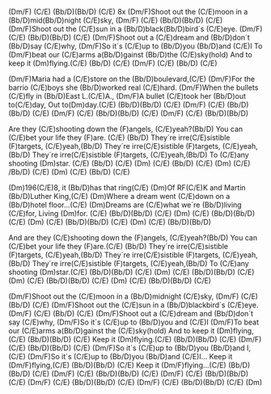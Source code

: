 (Dm/F) (C/E) (Bb/D)(Bb/D) (C/E) 8x
(Dm/F)Shoot out the (C/E)moon in a (Bb/D)mid(Bb/D)night (C/E)sky,
(Dm/F) (C/E) (Bb/D)(Bb/D) (C/E)
(Dm/F)Shoot out the (C/E)sun in a (Bb/D)black(Bb/D)bird´s (C/E)eye.
(Dm/F) (C/E) (Bb/D)(Bb/D) (C/E)
(Dm/F)Shoot out a (C/E)dream and (Bb/D)don´t (Bb/D)say (C/E)why,
(Dm/F)So it´s (C/E)up to (Bb/D)you (Bb/D)and (C/E)I 
To (Dm/F)beat our (C/E)arms a(Bb/D)gainst (Bb/D)the (C/E)sky(hold)
And to keep it (Dm)flying.(C/E) (Bb/D) (C/E) (Dm/F) (C/E) (Bb/D) (C/E)

(Dm/F)Maria had a (C/E)store on the (Bb/D)boulevard,(C/E)
(Dm/F)For the barrio (C/E)boys she (Bb/D)worked real (C/E)hard.
(Dm/F)When the bullets (C/E)fly in (Bb/D)East L.(C/E)A.,
(Dm/F)A bullet (C/E)took her (Bb/D)out to(C/E)day,
Out to(Dm)day.(C/E) (Bb/D)(Bb/D) (C/E) (Dm/F) (C/E) (Bb/D)(Bb/D) (C/E)
(Dm/F) (C/E) (Bb/D)(Bb/D) (C/E) (Dm/F) (C/E) (Bb/D)(Bb/D) 

Are they (C/E)shooting down the (F)angels, (C/E)yeah?(Bb/D)
You can (C/E)bet your life they (F)are. (C/E) (Bb/D)
They´re irre(C/E)sistible (F)targets, (C/E)yeah,(Bb/D)
They´re irre(C/E)sistible (F)targets, (C/E)yeah,(Bb/D)
They´re irre(C/E)sistible (F)targets, (C/E)yeah,(Bb/D)
To (C/E)any shooting (Dm)star. (C/E) (Bb/D) (C/E) 
(Dm) (C/E) (Bb/D) (C/E) (Dm) (C/E) /Bb/D) (C/E) (Dm) (C/E) (Bb/D) (C/E)

(Dm)196(C/E)8, it (Bb/D)has that ring(C/E)
(Dm)Of RF(C/E)K and Martin (Bb/D)Luther King,(C/E)
(Dm)Where a dream went (C/E)down on a (Bb/D)hotel floor...(C/E)
(Dm)Dreams are (C/E)what we´re (Bb/D)living (C/E)for,
Living (Dm)for. (C/E) (Bb/D)(Bb/D) (C/E)
(Dm) (C/E) (Bb/D)(Bb/D) (C/E) (Dm) (C/E) (Bb/D)(Bb/D) (C/E) (Dm) (C/E)
(Bb/D)(Bb/D)


And are they (C/E)shooting down the (F)angels, (C/E)yeah?(Bb/D)
You can (C/E)bet your life they (F)are.(C/E) (Bb/D)
They´re irre(C/E)sistible (F)targets, (C/E)yeah,(Bb/D)
They´re irre(C/E)sistible (F)targets, (C/E)yeah,(Bb/D)
They´re irre(C/E)sistible (F)targets, (C/E)yeah,(Bb/D)
To (C/E)any shooting (Dm)star.(C/E) (Bb/D)(Bb/D) (C/E)
(Dm) (C/E) (Bb/D)(Bb/D) (C/E) (Dm) (C/E) (Bb/D)(Bb/D) (C/E)
(Dm) (C/E) (Bb/D)(Bb/D) (C/E)

(Dm/F)Shoot out the (C/E)moon in a (Bb/D)midnight (C/E)sky,
(Dm/F) (C/E) (Bb/D) (C/E)
(Dm/F)Shoot out the (C/E)sun in a (Bb/D)blackbird´s (C/E)eye.
(Dm/F) (C/E) (Bb/D) (C/E)
(Dm/F)Shoot out a (C/E)dream and (Bb/D)don´t say (C/E)why,
(Dm/F)So it´s (C/E)up to (Bb/D)you and (C/E)I
(Dm/F)To beat our (C/E)arms a(Bb/D)gainst the (C/E)sky(hold)
And to keep it (Dm)flying,(C/E) (Bb/D)(Bb/D) (C/E)
Keep it (Dm)flying.(C/E) (Bb/D)(Bb/D) (C/E) (Dm/F) (C/E) (Bb/D)(Bb/D) (C/E)
(Dm/F)So it´s (C/E)up to (Bb/D)you (Bb/D)and I,(C/E)
(Dm/F)So it´s (C/E)up to (Bb/D)you (Bb/D)and (C/E)I...
Keep it (Dm/F)flying,(C/E) (Bb/D)(Bb/D) (C/E)
Keep it (Dm/F)flying...(C/E) (Bb/D)(Bb/D) (C/E) 
(Dm/F) (C/E) (Bb/D)(Bb/D) (C/E) (Dm/F) (C/E) (Bb/D)(Bb/D) (C/E)
(Dm/F) (C/E) (Bb/D)(Bb/D) (C/E) (Dm/F) (C/E) (Bb/D)(Bb/D) (C/E) (Dm)
